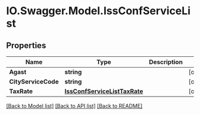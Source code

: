 # IO.Swagger.Model.IssConfServiceList
## Properties

Name | Type | Description | Notes
------------ | ------------- | ------------- | -------------
**Agast** | **string** |  | [optional] 
**CityServiceCode** | **string** |  | [optional] 
**TaxRate** | [**IssConfServiceListTaxRate**](IssConfServiceListTaxRate.md) |  | [optional] 

[[Back to Model list]](../README.md#documentation-for-models) [[Back to API list]](../README.md#documentation-for-api-endpoints) [[Back to README]](../README.md)

